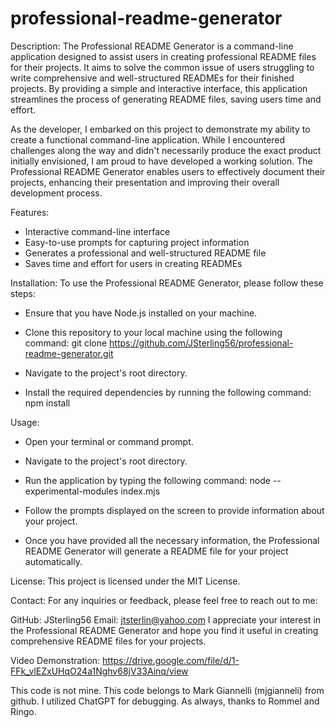 # professional-readme-generator

Description:
The Professional README Generator is a command-line application designed to assist users in creating professional README files for their projects. It aims to solve the common issue of users struggling to write comprehensive and well-structured READMEs for their finished projects. By providing a simple and interactive interface, this application streamlines the process of generating README files, saving users time and effort.

As the developer, I embarked on this project to demonstrate my ability to create a functional command-line application. While I encountered challenges along the way and didn't necessarily produce the exact product initially envisioned, I am proud to have developed a working solution. The Professional README Generator enables users to effectively document their projects, enhancing their presentation and improving their overall development process.

Features:
 - Interactive command-line interface
 - Easy-to-use prompts for capturing project information
 - Generates a professional and well-structured README file
 - Saves time and effort for users in creating READMEs

Installation:
To use the Professional README Generator, please follow these steps:

 - Ensure that you have Node.js installed on your machine.

 - Clone this repository to your local machine using the following command:
git clone https://github.com/JSterling56/professional-readme-generator.git

 - Navigate to the project's root directory.

 - Install the required dependencies by running the following command:
npm install

Usage:
 - Open your terminal or command prompt.

 - Navigate to the project's root directory.

 - Run the application by typing the following command:
node --experimental-modules index.mjs

 - Follow the prompts displayed on the screen to provide information about your project.

 - Once you have provided all the necessary information, the Professional README Generator will generate a README file for your project automatically.

License:
This project is licensed under the MIT License.

Contact:
For any inquiries or feedback, please feel free to reach out to me:

GitHub: JSterling56
Email: jtsterlin@yahoo.com
I appreciate your interest in the Professional README Generator and hope you find it useful in creating comprehensive README files for your projects.

Video Demonstration:
https://drive.google.com/file/d/1-FFk_vlEZxUHqO24a1Nghv68jV33Ainq/view 

This code is not mine. This code belongs to Mark Giannelli (mjgianneli) from github.
I utilized ChatGPT for debugging.
As always, thanks to Rommel and Ringo.
